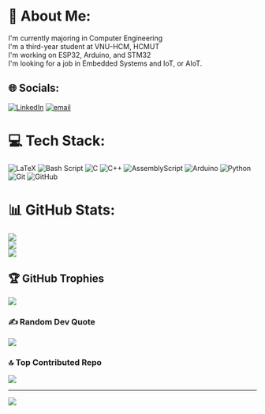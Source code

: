 # 💫 About Me:
I'm currently majoring in Computer Engineering<br>I'm a third-year student at VNU-HCM, HCMUT<br>I'm working on ESP32, Arduino, and STM32<br>I'm looking for a job in Embedded Systems and IoT, or AIoT.


## 🌐 Socials:
[![LinkedIn](https://img.shields.io/badge/LinkedIn-%230077B5.svg?logo=linkedin&logoColor=white)](https://linkedin.com/in/https://www.linkedin.com/in/khi%C3%AAm-ph%E1%BA%A1m-gia-b6b70a329/) [![email](https://img.shields.io/badge/Email-D14836?logo=gmail&logoColor=white)](mailto:khiem.phamgia9404@hcmut.edu.vn) 

# 💻 Tech Stack:
![LaTeX](https://img.shields.io/badge/latex-%23008080.svg?style=flat&logo=latex&logoColor=white) ![Bash Script](https://img.shields.io/badge/bash_script-%23121011.svg?style=flat&logo=gnu-bash&logoColor=white) ![C](https://img.shields.io/badge/c-%2300599C.svg?style=flat&logo=c&logoColor=white) ![C++](https://img.shields.io/badge/c++-%2300599C.svg?style=flat&logo=c%2B%2B&logoColor=white) ![AssemblyScript](https://img.shields.io/badge/assembly%20script-%23000000.svg?style=flat&logo=assemblyscript&logoColor=white) ![Arduino](https://img.shields.io/badge/-Arduino-00979D?style=flat&logo=Arduino&logoColor=white) ![Python](https://img.shields.io/badge/python-3670A0?style=flat&logo=python&logoColor=ffdd54) ![Git](https://img.shields.io/badge/git-%23F05033.svg?style=flat&logo=git&logoColor=white) ![GitHub](https://img.shields.io/badge/github-%23121011.svg?style=flat&logo=github&logoColor=white)
# 📊 GitHub Stats:
![](https://github-readme-stats.vercel.app/api?username=stan0904&theme=dark&hide_border=false&include_all_commits=false&count_private=false)<br/>
![](https://nirzak-streak-stats.vercel.app/?user=stan0904&theme=dark&hide_border=false)<br/>
![](https://github-readme-stats.vercel.app/api/top-langs/?username=stan0904&theme=dark&hide_border=false&include_all_commits=false&count_private=false&layout=compact)

## 🏆 GitHub Trophies
![](https://github-profile-trophy.vercel.app/?username=stan0904&theme=radical&no-frame=false&no-bg=true&margin-w=4)

### ✍️ Random Dev Quote
![](https://quotes-github-readme.vercel.app/api?type=horizontal&theme=radical)

### 🔝 Top Contributed Repo
![](https://github-contributor-stats.vercel.app/api?username=stan0904&limit=5&theme=dark&combine_all_yearly_contributions=true)

---
[![](https://visitcount.itsvg.in/api?id=stan0904&icon=0&color=0)](https://visitcount.itsvg.in)

<!-- Proudly created with GPRM ( https://gprm.itsvg.in ) -->
